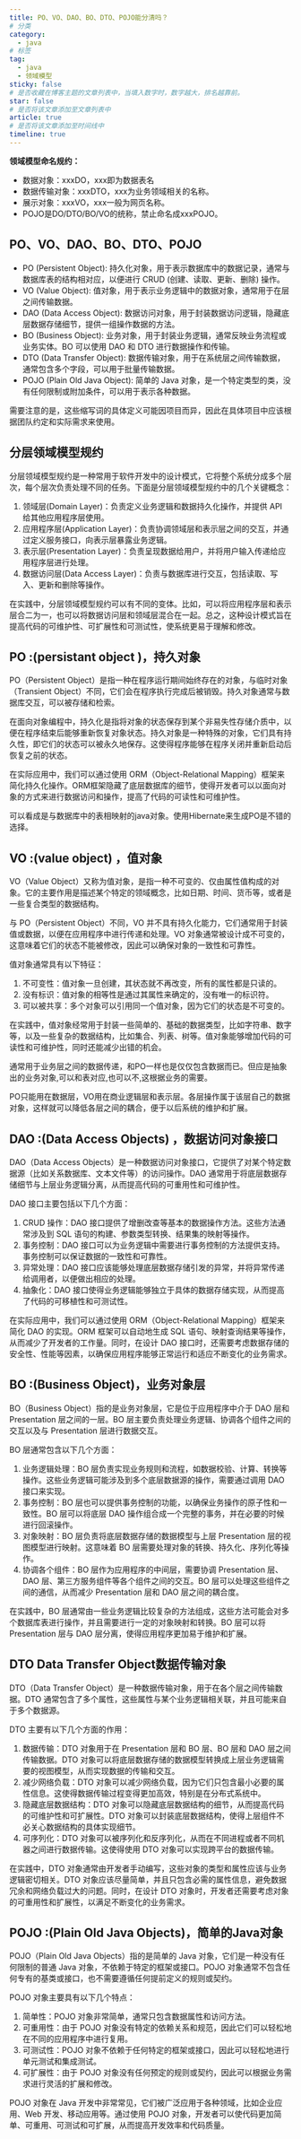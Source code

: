 ```yaml
---
title: PO、VO、DAO、BO、DTO、POJO能分清吗？
# 分类
category:
  - java
# 标签
tag:
  - java
  - 领域模型
sticky: false
# 是否收藏在博客主题的文章列表中，当填入数字时，数字越大，排名越靠前。
star: false
# 是否将该文章添加至文章列表中
article: true
# 是否将该文章添加至时间线中
timeline: true
---
```


**领域模型命名规约：**

- 数据对象：xxxDO，xxx即为数据表名
- 数据传输对象：xxxDTO，xxx为业务领域相关的名称。
- 展示对象：xxxVO，xxx一般为网页名称。
- POJO是DO/DTO/BO/VO的统称，禁止命名成xxxPOJO。

## PO、VO、DAO、BO、DTO、POJO

- PO (Persistent Object): 持久化对象，用于表示数据库中的数据记录，通常与数据库表的结构相对应，以便进行 CRUD (创建、读取、更新、删除) 操作。
- VO (Value Object): 值对象，用于表示业务逻辑中的数据对象，通常用于在层之间传输数据。
- DAO (Data Access Object): 数据访问对象，用于封装数据访问逻辑，隐藏底层数据存储细节，提供一组操作数据的方法。
- BO (Business Object): 业务对象，用于封装业务逻辑，通常反映业务流程或业务实体。BO 可以使用 DAO 和 DTO 进行数据操作和传输。
- DTO (Data Transfer Object): 数据传输对象，用于在系统层之间传输数据，通常包含多个字段，可以用于批量传输数据。
- POJO (Plain Old Java Object): 简单的 Java 对象，是一个特定类型的类，没有任何限制或附加条件，可以用于表示各种数据。

需要注意的是，这些缩写词的具体定义可能因项目而异，因此在具体项目中应该根据团队约定和实际需求来使用。

## 分层领域模型规约

分层领域模型规约是一种常用于软件开发中的设计模式，它将整个系统分成多个层次，每个层次负责处理不同的任务。下面是分层领域模型规约中的几个关键概念：

1. 领域层(Domain Layer)：负责定义业务逻辑和数据持久化操作，并提供 API 给其他应用程序层使用。
2. 应用程序层(Application Layer)：负责协调领域层和表示层之间的交互，并通过定义服务接口，向表示层暴露业务逻辑。
3. 表示层(Presentation Layer)：负责呈现数据给用户，并将用户输入传递给应用程序层进行处理。
4. 数据访问层(Data Access Layer)：负责与数据库进行交互，包括读取、写入、更新和删除等操作。

在实践中，分层领域模型规约可以有不同的变体。比如，可以将应用程序层和表示层合二为一，也可以将数据访问层和领域层混合在一起。总之，这种设计模式旨在提高代码的可维护性、可扩展性和可测试性，使系统更易于理解和修改。

## PO :(persistant object )，持久对象

PO（Persistent Object）是指一种在程序运行期间始终存在的对象，与临时对象（Transient Object）不同，它们会在程序执行完成后被销毁。持久对象通常与数据库交互，可以被存储和检索。

在面向对象编程中，持久化是指将对象的状态保存到某个非易失性存储介质中，以便在程序结束后能够重新恢复对象状态。持久对象是一种特殊的对象，它们具有持久性，即它们的状态可以被永久地保存。这使得程序能够在程序关闭并重新启动后恢复之前的状态。

在实际应用中，我们可以通过使用 ORM（Object-Relational Mapping）框架来简化持久化操作。ORM框架隐藏了底层数据库的细节，使得开发者可以以面向对象的方式来进行数据访问和操作，提高了代码的可读性和可维护性。

可以看成是与数据库中的表相映射的java对象。使用Hibernate来生成PO是不错的选择。

## VO :(value object) ，值对象

VO（Value Object）又称为值对象，是指一种不可变的、仅由属性值构成的对象。它的主要作用是描述某个特定的领域概念，比如日期、时间、货币等，或者是一些复合类型的数据结构。

与 PO（Persistent Object）不同，VO 并不具有持久化能力，它们通常用于封装值或数据，以便在应用程序中进行传递和处理。VO 对象通常被设计成不可变的，这意味着它们的状态不能被修改，因此可以确保对象的一致性和可靠性。

值对象通常具有以下特征：

1. 不可变性：值对象一旦创建，其状态就不再改变，所有的属性都是只读的。
2. 没有标识：值对象的相等性是通过其属性来确定的，没有唯一的标识符。
3. 可以被共享：多个对象可以引用同一个值对象，因为它们的状态是不可变的。

在实践中，值对象经常用于封装一些简单的、基础的数据类型，比如字符串、数字等，以及一些复杂的数据结构，比如集合、列表、树等。值对象能够增加代码的可读性和可维护性，同时还能减少出错的机会。

通常用于业务层之间的数据传递，和PO一样也是仅仅包含数据而已。但应是抽象出的业务对象,可以和表对应,也可以不,这根据业务的需要。

PO只能用在数据层，VO用在商业逻辑层和表示层。各层操作属于该层自己的数据对象，这样就可以降低各层之间的耦合，便于以后系统的维护和扩展。

## DAO :(Data Access Objects) ，数据访问对象接口

DAO（Data Access Objects）是一种数据访问对象接口，它提供了对某个特定数据源（比如关系数据库、文本文件等）的访问操作。DAO 通常用于将底层数据存储细节与上层业务逻辑分离，从而提高代码的可重用性和可维护性。

DAO 接口主要包括以下几个方面：

1. CRUD 操作：DAO 接口提供了增删改查等基本的数据操作方法。这些方法通常涉及到 SQL 语句的构建、参数类型转换、结果集的映射等操作。
2. 事务控制：DAO 接口可以为业务逻辑中需要进行事务控制的方法提供支持。事务控制可以保证数据的一致性和可靠性。
3. 异常处理：DAO 接口应该能够处理底层数据存储引发的异常，并将异常传递给调用者，以便做出相应的处理。
4. 抽象化：DAO 接口使得业务逻辑能够独立于具体的数据存储实现，从而提高了代码的可移植性和可测试性。

在实际应用中，我们可以通过使用 ORM（Object-Relational Mapping）框架来简化 DAO 的实现。ORM 框架可以自动地生成 SQL 语句、映射查询结果等操作，从而减少了开发者的工作量。同时，在设计 DAO 接口时，还需要考虑数据存储的安全性、性能等因素，以确保应用程序能够正常运行和适应不断变化的业务需求。

## BO :(Business Object)，业务对象层

BO（Business Object）指的是业务对象层，它是位于应用程序中介于 DAO 层和 Presentation 层之间的一层。BO 层主要负责处理业务逻辑、协调各个组件之间的交互以及与 Presentation 层进行数据交互。

BO 层通常包含以下几个方面：

1. 业务逻辑处理：BO 层负责实现业务规则和流程，如数据校验、计算、转换等操作。这些业务逻辑可能涉及到多个底层数据源的操作，需要通过调用 DAO 接口来实现。
2. 事务控制：BO 层也可以提供事务控制的功能，以确保业务操作的原子性和一致性。BO 层可以将底层 DAO 操作组合成一个完整的事务，并在必要的时候进行回滚操作。
3. 对象映射：BO 层负责将底层数据存储的数据模型与上层 Presentation 层的视图模型进行映射。这意味着 BO 层需要处理对象的转换、持久化、序列化等操作。
4. 协调各个组件：BO 层作为应用程序的中间层，需要协调 Presentation 层、DAO 层、第三方服务组件等各个组件之间的交互。BO 层可以处理这些组件之间的通信，从而减少 Presentation 层和 DAO 层之间的耦合度。

在实践中，BO 层通常由一些业务逻辑比较复杂的方法组成，这些方法可能会对多个数据库表进行操作，并且需要进行一定的对象映射和转换。BO 层可以将 Presentation 层与 DAO 层分离，使得应用程序更加易于维护和扩展。

## DTO Data Transfer Object数据传输对象

DTO（Data Transfer Object）是一种数据传输对象，用于在各个层之间传输数据。DTO 通常包含了多个属性，这些属性与某个业务逻辑相关联，并且可能来自于多个数据源。

DTO 主要有以下几个方面的作用：

1. 数据传输：DTO 对象用于在 Presentation 层和 BO 层、BO 层和 DAO 层之间传输数据。DTO 对象可以将底层数据存储的数据模型转换成上层业务逻辑需要的视图模型，从而实现数据的传输和交互。
2. 减少网络负载：DTO 对象可以减少网络负载，因为它们只包含最小必要的属性信息。这使得数据传输过程变得更加高效，特别是在分布式系统中。
3. 隐藏底层数据结构：DTO 对象可以隐藏底层数据结构的细节，从而提高代码的可维护性和可扩展性。DTO 对象可以封装底层数据结构，使得上层组件不必关心数据结构的具体实现细节。
4. 可序列化：DTO 对象可以被序列化和反序列化，从而在不同进程或者不同机器之间进行数据传输。这使得使用 DTO 对象可以实现跨平台的数据传输。

在实践中，DTO 对象通常由开发者手动编写，这些对象的类型和属性应该与业务逻辑密切相关。DTO 对象应该尽量简单，并且只包含必需的属性信息，避免数据冗余和网络负载过大的问题。同时，在设计 DTO 对象时，开发者还需要考虑对象的可重用性和扩展性，以满足不断变化的业务需求。

## POJO :(Plain Old Java Objects)，简单的Java对象

POJO（Plain Old Java Objects）指的是简单的 Java 对象，它们是一种没有任何限制的普通 Java 对象，不依赖于特定的框架或接口。POJO 对象通常不包含任何专有的基类或接口，也不需要遵循任何提前定义的规则或契约。

POJO 对象主要具有以下几个特点：

1. 简单性：POJO 对象非常简单，通常只包含数据属性和访问方法。
2. 可重用性：由于 POJO 对象没有特定的依赖关系和规范，因此它们可以轻松地在不同的应用程序中进行复用。
3. 可测试性：POJO 对象不依赖于任何特定的框架或接口，因此可以轻松地进行单元测试和集成测试。
4. 可扩展性：由于 POJO 对象没有任何预定的规则或契约，因此可以根据业务需求进行灵活的扩展和修改。

POJO 对象在 Java 开发中非常常见，它们被广泛应用于各种领域，比如企业应用、Web 开发、移动应用等。通过使用 POJO 对象，开发者可以使代码更加简单、可重用、可测试和可扩展，从而提高开发效率和代码质量。
